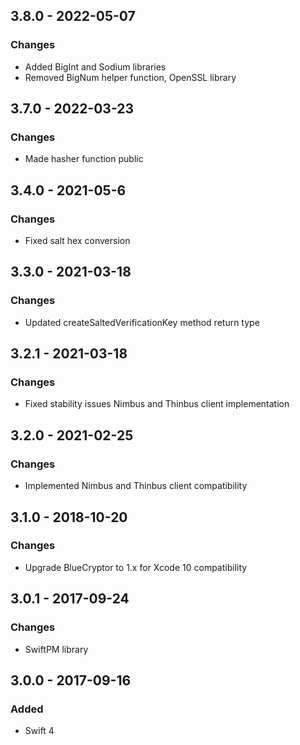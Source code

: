 ## 3.8.0 - 2022-05-07
### Changes
- Added BigInt and Sodium libraries
- Removed BigNum helper function, OpenSSL library 

## 3.7.0 - 2022-03-23
### Changes
- Made hasher function public

## 3.4.0 - 2021-05-6
### Changes
- Fixed salt hex conversion

## 3.3.0 - 2021-03-18
### Changes
- Updated createSaltedVerificationKey method return type

## 3.2.1 - 2021-03-18
### Changes
- Fixed stability issues Nimbus and Thinbus client implementation

## 3.2.0 - 2021-02-25
### Changes
- Implemented Nimbus and Thinbus client compatibility

## 3.1.0 - 2018-10-20
### Changes
- Upgrade BlueCryptor to 1.x for Xcode 10 compatibility

## 3.0.1 - 2017-09-24
### Changes
- SwiftPM library

## 3.0.0 - 2017-09-16
### Added
- Swift 4
